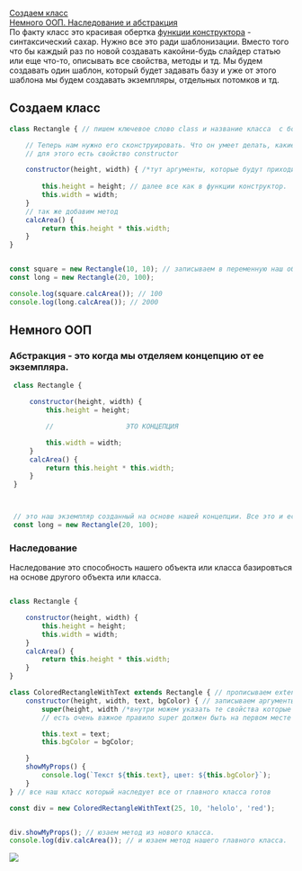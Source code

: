 [Создаем класс](#classes)<br>
[Немного ООП. Наследование и абстракция](#OOP)<br>
По факту класс это красивая обертка [функции конструктора](https://github.com/Aquariids/MyJS/blob/main/app/Programming/Basic%20js/Constructor%20function.md) - синтаксический сахар.
Нужно все это ради шаблонизации. Вместо того что бы каждый раз по новой создавать какойни-будь слайдер
статью или еще что-то, описывать все свойства, методы и тд. Мы будем создавать один шаблон, который будет задавать базу
и уже от этого шаблона мы будем создавать экземпляры, отдельных потомков и тд.

## <a name="classes"> Создаем класс </a>
```javaScript
class Rectangle { // пишем ключевое слово class и название класса  с большой буквы

    // Теперь нам нужно его сконструировать. Что он умеет делать, какие изначальные будут свойства.
    // для этого есть свойство constructor

    constructor(height, width) { /*тут аргументы, которые будут приходить из вне при создании экземпляра*/
        
        this.height = height; // далее все как в функции конструктор.
        this.width = width;
    }
    // так же добавим метод
    calcArea() {
        return this.height * this.width;
    }
}


const square = new Rectangle(10, 10); // записываем в переменную наш объект и передаем аргументы. Все, это наш новый экземпляр
const long = new Rectangle(20, 100);

console.log(square.calcArea()); // 100 
console.log(long.calcArea()); // 2000
```
## <a name="OOP"> Немного ООП </a>

### Абстракция -  это когда мы отделяем концепцию от ее экземпляра.
```javaScript
 class Rectangle {

     constructor(height, width) {
         this.height = height;

         //                  ЭТО КОНЦЕПЦИЯ

         this.width = width;
     }
     calcArea() {
         return this.height * this.width;
     }
 }



 // это наш экземпляр созданный на основе нашей концепции. Все это и есть прицип Абстракции
 const long = new Rectangle(20, 100);
```

### Наследование
Наследование это способность нашего объекта или класса базировться на основе другого объекта или класса.
```javaScript

class Rectangle { 

    constructor(height, width) {
        this.height = height;
        this.width = width;
    }
    calcArea() {
        return this.height * this.width;
    }
}

class ColoredRectangleWithText extends Rectangle { // прописываем extends (расширяем) далее от чего наследуем, с кем расширяем семейку так сказать)
    constructor(height, width, text, bgColor) { // записываем аргументы, от них никуда не уйдешь)
        super(height, width /*внутри можем указать те свойства которые нам нужны */ ); // этот метод вызывает то же что  было у родителя в constructor, что бы не копировать сто раз
        // есть очень важное правило super должен быть на первом месте в конструкторе

        this.text = text;
        this.bgColor = bgColor;

    }
    showMyProps() {
        console.log(`Текст ${this.text}, цвет: ${this.bgColor}`);
    }
} // все наш класс который наследует все от главного класса готов

const div = new ColoredRectangleWithText(25, 10, 'helolo', 'red');


div.showMyProps(); // юзаем метод из нового класса.
console.log(div.calcArea()); // и юзаем метод нашего главного класса.
```
![](https://github.com/Aquariids/MyJS/blob/main/app/img/classes.png)<br>
